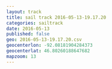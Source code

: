 ```yaml
---
layout: track
title: sail track 2016-05-13-19.17.20
categories: sailtrack
date: 2016-05-13
published: false
geo: 2016-05-13-19.17.20.csv
geocenterlon: -92.08181904284373
geocenterlat: 46.80260188647682
mapzoom: 13
---
```


